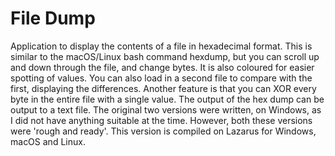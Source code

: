 # File Dump
Application to display the contents of a file in hexadecimal format.
This is similar to the macOS/Linux bash command hexdump, but you can scroll up and down through the file, and change bytes. It is also coloured for easier spotting of values.
You can also load in a second file to compare with the first, displaying the differences. Another feature is that you can XOR every byte in the entire file with a single value.
The output of the hex dump can be output to a text file.
The original two versions were written, on Windows, as I did not have anything suitable at the time. However, both these versions were 'rough and ready'. This version is compiled on Lazarus for Windows, macOS and Linux.
